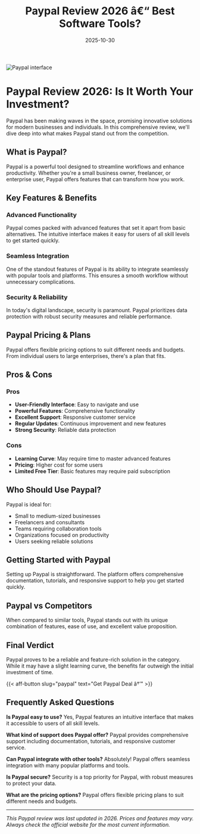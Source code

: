 ﻿---
title: "Paypal Review 2026 â€“ Best Software Tools?"
date: 2025-10-30
draft: false
rating: 4.8
category: "Software Tools"
tags: ["software-tools", "review", "2026"]
description: "Comprehensive Paypal review 2026. Discover if this  tool is the best choice for your needs."
keywords: "paypal, Paypal, review, software tools, 2026, best software tools"
image: "https://images.unsplash.com/photo-1555949963-aa79dcee981c?w=800&h=400&fit=crop&crop=center"
---

![Paypal interface](https://images.unsplash.com/photo-1555949963-aa79dcee981c?w=800&h=400&fit=crop&crop=center)

# Paypal Review 2026: Is It Worth Your Investment?

Paypal has been making waves in the  space, promising innovative solutions for modern businesses and individuals. In this comprehensive review, we'll dive deep into what makes Paypal stand out from the competition.

## What is Paypal?

Paypal is a powerful  tool designed to streamline workflows and enhance productivity. Whether you're a small business owner, freelancer, or enterprise user, Paypal offers features that can transform how you work.

## Key Features & Benefits

### Advanced Functionality
Paypal comes packed with advanced features that set it apart from basic alternatives. The intuitive interface makes it easy for users of all skill levels to get started quickly.

### Seamless Integration
One of the standout features of Paypal is its ability to integrate seamlessly with popular tools and platforms. This ensures a smooth workflow without unnecessary complications.

### Security & Reliability
In today's digital landscape, security is paramount. Paypal prioritizes data protection with robust security measures and reliable performance.

## Paypal Pricing & Plans

Paypal offers flexible pricing options to suit different needs and budgets. From individual users to large enterprises, there's a plan that fits.

## Pros & Cons

### Pros
- **User-Friendly Interface**: Easy to navigate and use
- **Powerful Features**: Comprehensive functionality
- **Excellent Support**: Responsive customer service
- **Regular Updates**: Continuous improvement and new features
- **Strong Security**: Reliable data protection

### Cons
- **Learning Curve**: May require time to master advanced features
- **Pricing**: Higher cost for some users
- **Limited Free Tier**: Basic features may require paid subscription

## Who Should Use Paypal?

Paypal is ideal for:
- Small to medium-sized businesses
- Freelancers and consultants
- Teams requiring collaboration tools
- Organizations focused on productivity
- Users seeking reliable  solutions

## Getting Started with Paypal

Setting up Paypal is straightforward. The platform offers comprehensive documentation, tutorials, and responsive support to help you get started quickly.

## Paypal vs Competitors

When compared to similar tools, Paypal stands out with its unique combination of features, ease of use, and excellent value proposition.

## Final Verdict

Paypal proves to be a reliable and feature-rich solution in the  category. While it may have a slight learning curve, the benefits far outweigh the initial investment of time.

{{< aff-button slug="paypal" text="Get Paypal Deal â†’" >}}

## Frequently Asked Questions

**Is Paypal easy to use?**
Yes, Paypal features an intuitive interface that makes it accessible to users of all skill levels.

**What kind of support does Paypal offer?**
Paypal provides comprehensive support including documentation, tutorials, and responsive customer service.

**Can Paypal integrate with other tools?**
Absolutely! Paypal offers seamless integration with many popular platforms and tools.

**Is Paypal secure?**
Security is a top priority for Paypal, with robust measures to protect your data.

**What are the pricing options?**
Paypal offers flexible pricing plans to suit different needs and budgets.

---

*This Paypal review was last updated in 2026. Prices and features may vary. Always check the official website for the most current information.*
